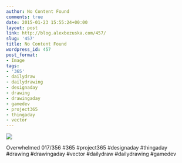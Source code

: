 ```yaml
---
author: No Content Found
comments: true
date: 2015-01-23 15:55:24+00:00
layout: post
link: http://blog.alexbezuska.com/457/
slug: '457'
title: No Content Found
wordpress_id: 457
post_format:
- Image
tags:
- '365'
- dailydraw
- dailydrawing
- designaday
- drawing
- drawingaday
- gamedev
- project365
- thingaday
- vector
---
```


![](/images/2015/01/tumblr_nin08c86aV1u11b0ro1_1280.jpg)

Overwhelmed 017/356 #365 #project365 #designaday #thingaday #drawing #drawingaday #vector #dailydraw #dailydrawing #gamedev
